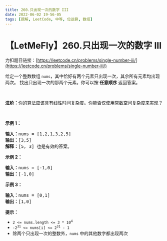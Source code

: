 ```yaml
---
title: 260.只出现一次的数字 III
date: 2022-06-02 19-56-05
tags: [题解, LeetCode, 中等, 位运算, 数组]
---
```


# 【LetMeFly】260.只出现一次的数字 III

力扣题目链接：[https://leetcode.cn/problems/single-number-iii/](https://leetcode.cn/problems/single-number-iii/)

<p>给定一个整数数组 <code>nums</code>，其中恰好有两个元素只出现一次，其余所有元素均出现两次。 找出只出现一次的那两个元素。你可以按 <strong>任意顺序</strong> 返回答案。</p>

<p> </p>

<p><strong>进阶：</strong>你的算法应该具有线性时间复杂度。你能否仅使用常数空间复杂度来实现？</p>

<p> </p>

<p><strong>示例 1：</strong></p>

<pre>
<strong>输入：</strong>nums = [1,2,1,3,2,5]
<strong>输出：</strong>[3,5]
<strong>解释：</strong>[5, 3] 也是有效的答案。
</pre>

<p><strong>示例 2：</strong></p>

<pre>
<strong>输入：</strong>nums = [-1,0]
<strong>输出：</strong>[-1,0]
</pre>

<p><strong>示例 3：</strong></p>

<pre>
<strong>输入：</strong>nums = [0,1]
<strong>输出：</strong>[1,0]
</pre>

<p><strong>提示：</strong></p>

<ul>
	<li><code>2 <= nums.length <= 3 * 10<sup>4</sup></code></li>
	<li><code>-2<sup>31</sup> <= nums[i] <= 2<sup>31</sup> - 1</code></li>
	<li>除两个只出现一次的整数外，<code>nums</code> 中的其他数字都出现两次</li>
</ul>


    